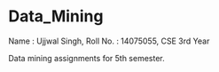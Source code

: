 # Data_Mining

Name : Ujjwal Singh,	Roll No. : 14075055,	CSE 3rd Year

Data mining assignments for 5th semester.
